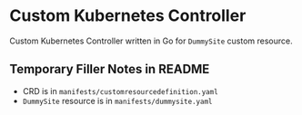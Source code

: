 # Custom Kubernetes Controller

Custom Kubernetes Controller written in Go for `DummySite` custom resource.

## Temporary Filler Notes in README

- CRD is in `manifests/customresourcedefinition.yaml`
- `DummySite` resource is in `manifests/dummysite.yaml`
